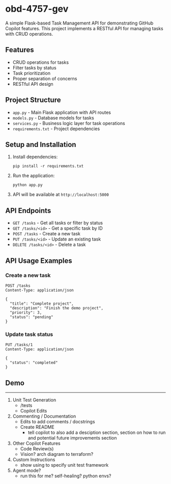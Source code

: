 # obd-4757-gev

A simple Flask-based Task Management API for demonstrating GitHub Copilot features. This project implements a RESTful API for managing tasks with CRUD operations.

## Features

- CRUD operations for tasks
- Filter tasks by status
- Task prioritization
- Proper separation of concerns
- RESTful API design

## Project Structure

- `app.py` - Main Flask application with API routes
- `models.py` - Database models for tasks
- `services.py` - Business logic layer for task operations
- `requirements.txt` - Project dependencies

## Setup and Installation

1. Install dependencies:
   ```
   pip install -r requirements.txt
   ```

2. Run the application:
   ```
   python app.py
   ```

3. API will be available at `http://localhost:5000`

## API Endpoints

- `GET /tasks` - Get all tasks or filter by status
- `GET /tasks/<id>` - Get a specific task by ID
- `POST /tasks` - Create a new task
- `PUT /tasks/<id>` - Update an existing task
- `DELETE /tasks/<id>` - Delete a task

## API Usage Examples

### Create a new task
```
POST /tasks
Content-Type: application/json

{
  "title": "Complete project",
  "description": "Finish the demo project",
  "priority": 3,
  "status": "pending"
}
```

### Update task status
```
PUT /tasks/1
Content-Type: application/json

{
  "status": "completed"
}
```

## Demo
---
1. Unit Test Generation
   - /tests
   - Copilot Edits
2. Commenting / Documentation
   - Edits to add comments / docstrings
   - Create README
        - tell copilot to also add a desciption section, section on how to run and potential future improvements section
3. Other Copilot Features
   - Code Review(s)
   - Vision? arch diagram to terraform?
4. Custom Instructions
   - show using to specify unit test framework
5. Agent mode?
   - run this for me? self-healing? python envs?